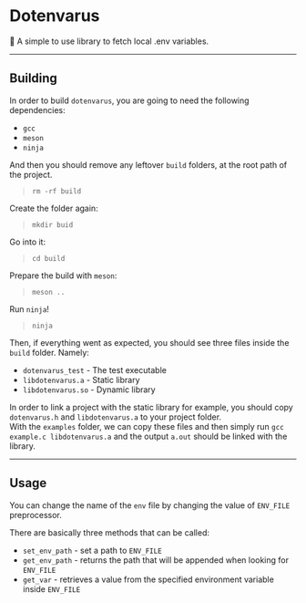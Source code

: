 # Dotenvarus
:bookmark_tabs: A simple to use library to fetch local .env variables.

---

## Building
In order to build `dotenvarus`, you are going to need the following dependencies:
* `gcc`
* `meson`
* `ninja`

And then you should remove any leftover `build` folders, at the root path of the project.  
> `rm -rf build`  

Create the folder again:  

> `mkdir buid`

Go into it:

> `cd build`

Prepare the build with `meson`:

> `meson ..`

Run `ninja`!

> `ninja`

Then, if everything went as expected, you should see three files inside the `build` folder. Namely:

* `dotenvarus_test` - The test executable
* `libdotenvarus.a` - Static library
* `libdotenvarus.so` - Dynamic library

In order to link a project with the static library for example, you should copy `dotenvarus.h` and `libdotenvarus.a` to your project folder.  
With the `examples` folder, we can copy these files and then simply run `gcc example.c libdotenvarus.a` and the output `a.out` should be linked with the library.

---

## Usage

You can change the name of the `env` file by changing the value of `ENV_FILE` preprocessor.

There are basically three methods that can be called:
* `set_env_path` - set a path to `ENV_FILE`
* `get_env_path` - returns the path that will be appended when looking for `ENV_FILE`
* `get_var` - retrieves a value from the specified environment variable inside `ENV_FILE`
